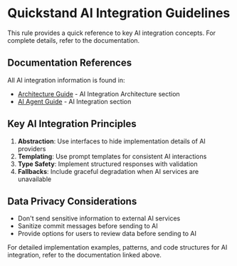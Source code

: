 # Quickstand AI Integration Guidelines

This rule provides a quick reference to key AI integration concepts. For complete details, refer to the documentation.

## Documentation References

All AI integration information is found in:
- [Architecture Guide](../../docs/architecture.md) - AI Integration Architecture section
- [AI Agent Guide](../../docs/ai-agent-guide.md) - AI Integration section

## Key AI Integration Principles

1. **Abstraction**: Use interfaces to hide implementation details of AI providers
2. **Templating**: Use prompt templates for consistent AI interactions
3. **Type Safety**: Implement structured responses with validation
4. **Fallbacks**: Include graceful degradation when AI services are unavailable

## Data Privacy Considerations

- Don't send sensitive information to external AI services
- Sanitize commit messages before sending to AI
- Provide options for users to review data before sending to AI

For detailed implementation examples, patterns, and code structures for AI integration, refer to the documentation linked above. 